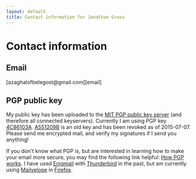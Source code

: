 ```yaml
---
layout: default
title: Contact information for Jonathan Gross
---
```


Contact information
===================
<div role="main" itemscope itemtype="http://microformats.org/profile/hcard">

Email
-----

<p itemprop="email">[azaghalofbelegost@gmail.com][email]</p>

PGP public key
--------------

My public key has been uploaded to the [MIT PGP public key server][mitpks] (and
therefore all connected keyservers). Currently I am using PGP key
[4C86103A][4C86103A].  [A551209B][A551209B] is an old key and has been revoked
as of 2015-07-07. Please send me encrypted mail, and verify my signatures if I
send you anything!

If you don't know what PGP is, but are interested in learning how to make
your email more secure, you may find the following link helpful:
[How PGP works][pgpexp]. I have used [Enigmail][enigmail] with
[Thunderbird][thunderbird] in the past, but am currently using
[Mailvelope][mailvelope] in [Firefox][firefox].

</div>

[email]: mailto:azaghalofbelegost@gmail.com
[4C86103A]: https://pgp.mit.edu/pks/lookup?op=vindex&search=0xB7BD73114C86103A
[A551209B]: https://pgp.mit.edu/pks/lookup?op=vindex&search=0x73C3D7E1A551209B
[mitpks]: http://pgp.mit.edu
[pgpexp]: http://www.pgpi.org/doc/pgpintro/
[enigmail]: https://www.enigmail.net/home/index.php
[thunderbird]: https://www.mozilla.org/en-US/thunderbird/
[mailvelope]: https://www.mailvelope.com/
[firefox]: https://www.mozilla.org/en-US/firefox/
